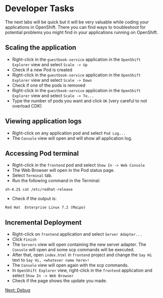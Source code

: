 Developer Tasks
===============
The next labs will be quick but it will be very valuable while coding your applications in OpenShift. There you can find ways to troubleshoot for potential problems you might find in your applications running on OpenShift.

Scaling the application
-----------------------
* Right-click in the `guestbook-service` application in the `OpenShift Explorer` view and select `Scale -> Up`
* Check if a new Pod is created
* Right-click in the `guestbook-service` application in the `OpenShift Explorer` view and select `Scale -> Down`
* Check if one of the pods is removed
* Right-click in the `guestbook-service` application in the `OpenShift Explorer` view and select `Scale -> To...`
* Type the number of pods you want and click `OK` (very careful to not overload CDK)

Viewing application logs
------------------------
* Right-click on any application pod and select `Pod Log...`
* The `Console` view will open and will show all application log.

Accessing Pod terminal
----------------------
* Right-click in the `frontend` pod and select `Show In -> Web Console`
* The Web Browser will open in the Pod status page.
* Select `Terminal` tab.
* Run the following command in the Terminal:
```
sh-4.2$ cat /etc/redhat-release
```
* Check if the output is: 
```
Red Hat  Enterprise Linux 7.2 (Maipo)
```

Incremental Deployment
----------------------
* Right-click on `frontend` application and select `Server Adapter...`
* Click `Finish`
* The `Servers` view will open containing the new server adapter. The `Console` will open and some scp commands will be executed.
* After that, open `index.html` in `frontend` project and change the `Say Hi` text to `Say Hi, <whatever name here>!`
* The `Console` view will open again with the scp commands.
* In `OpenShift Explorer` view, right-click in the `frontend` application and select `Show In -> Web Browser`
* Check if the page shows the update you made.

[Next: Debug](https://github.com/rimolive/openshift-development-workshop/blob/master/workshop/debug.md)